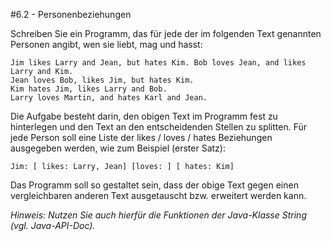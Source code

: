 #6.2 - Personenbeziehungen

Schreiben Sie ein Programm, das für jede der im folgenden Text genannten Personen angibt, wen sie liebt, mag und hasst:

    Jim likes Larry and Jean, but hates Kim. Bob loves Jean, and likes Larry and Kim.
    Jean loves Bob, likes Jim, but hates Kim.
    Kim hates Jim, likes Larry and Bob.
    Larry loves Martin, and hates Karl and Jean.

Die Aufgabe besteht darin, den obigen Text im Programm fest zu hinterlegen und den Text an den entscheidenden Stellen zu splitten. Für jede Person soll eine Liste der likes / loves / hates Beziehungen ausgegeben werden, wie zum Beispiel (erster Satz):

    Jim: [ likes: Larry, Jean] [loves: ] [ hates: Kim]

Das Programm soll so gestaltet sein, dass der obige Text gegen einen vergleichbaren anderen Text ausgetauscht bzw. erweitert werden kann.

*Hinweis: Nutzen Sie auch hierfür die Funktionen der Java-Klasse String (vgl. Java-API-Doc).*